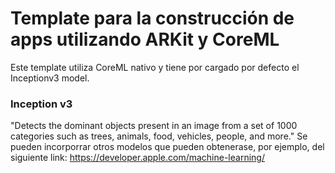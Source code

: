 #  Template para la construcción de apps utilizando ARKit y CoreML

Este template utiliza CoreML nativo y tiene por cargado por defecto el Inceptionv3 model.


### Inception v3
"Detects the dominant objects present in an image from a set of 1000 categories such as trees, animals, food, vehicles, people, and more."
Se pueden incorporrar otros modelos que pueden obtenerase, por ejemplo, del siguiente link: https://developer.apple.com/machine-learning/






